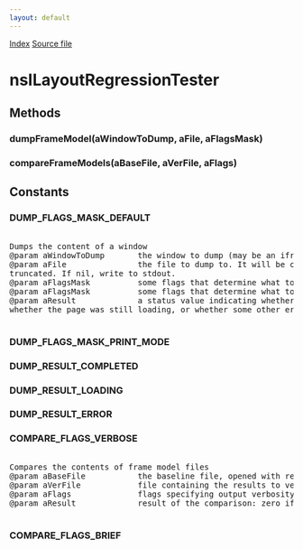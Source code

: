 ```yaml
---
layout: default
---
```

<div id='links'><a href="../index.html">Index</a>
<a href="http://dxr.mozilla.org/mozilla-central/source/layout/tools/layout-debug/src/nsILayoutRegressionTester.idl">Source file</a>
</div>

# nsILayoutRegressionTester #

## Methods ##

### dumpFrameModel(aWindowToDump, aFile, aFlagsMask) ###

### compareFrameModels(aBaseFile, aVerFile, aFlags) ###

## Constants ##

### DUMP_FLAGS_MASK_DEFAULT ###
<pre>  
Dumps the content of a window  
@param aWindowToDump       the window to dump (may be an iframe etc)  
@param aFile               the file to dump to. It will be created if necessary, otherwise  
truncated. If nil, write to stdout.  
@param aFlagsMask          some flags that determine what to dump  
@param aFlagsMask          some flags that determine what to dump  
@param aResult             a status value indicating whether the dump happened,   
whether the page was still loading, or whether some other error happened.  
  
</pre>
### DUMP_FLAGS_MASK_PRINT_MODE ###

### DUMP_RESULT_COMPLETED ###

### DUMP_RESULT_LOADING ###

### DUMP_RESULT_ERROR ###

### COMPARE_FLAGS_VERBOSE ###
<pre>  
Compares the contents of frame model files  
@param aBaseFile           the baseline file, opened with read permissions  
@param aVerFile            file containing the results to verify, opened with read permissions  
@param aFlags              flags specifying output verbosity  
@param aResult             result of the comparison: zero if the files are same, non-zero if different  
  
</pre>
### COMPARE_FLAGS_BRIEF ###

